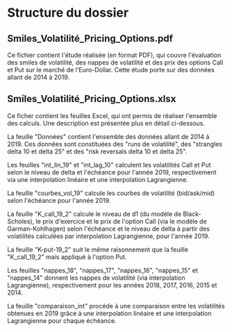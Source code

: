 # Structure du dossier

## Smiles_Volatilité_Pricing_Options.pdf

Ce fichier contient l'étude réalisée (en format PDF), qui couvre l'évaluation des smiles de volatilité, des nappes de volatilité et des prix des options Call et Put sur le marché de l'Euro-Dollar. Cette étude porte sur des données allant de 2014 à 2019. 

## Smiles_Volatilité_Pricing_Options.xlsx

Ce ficher contient les feuilles Excel, qui ont permis de réaliser l'ensemble des calculs. Une description est présentée plus en détail ci-dessous.

La feuille "Données" contient l'ensemble des données allant de 2014 à 2019. Ces données sont constituées des "runs de volatilité", des "strangles delta 10 et delta 25" et des "risk reversals delta 10 et delta 25". 

Les feuilles "int_lin_19" et "int_lag_10" calculent les volatilités Call et Put selon le niveau de delta et l'échéance pour l'année 2019, respectivement via une interpolation linéaire et une interpolation Lagrangienne. 

La feuille "courbes_vol_19" calcule les courbes de volatilité (bid/ask/mid) selon l'échéance pour l'année 2019.

La feuille "K_call_19_2" calcule le niveau de d1 (du modèle de Black-Scholes), le prix d'exercice et le prix de l'option Call (via le modèle de Garman-Kohlhagen) selon l'échéance et le niveau de delta à partir des volatilités calculées par interpolation Lagrangienne, pour l'année 2019.  

La feuille "K-put-19_2" suit le même raisonnement que la feuille "K_call_19_2" mais appliqué à l'option Put. 

Les feuilles "nappes_18", "nappes_17", "nappes_16", "nappes_15" et "nappes_14" donnent les nappes de volatilité (via interpolation Lagrangienne), respectivement pour les années 2018, 2017, 2016, 2015 et 2014.

La feuille "comparaison_int" procéde à une comparaison entre les volatilités obtenues en 2019 grâce à une interpolation linéaire et une interpolation Lagrangienne pour chaque échéance. 
